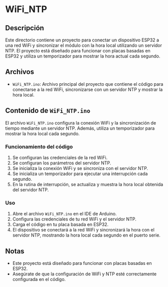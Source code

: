 # WiFi_NTP

## Descripción
Este directorio contiene un proyecto para conectar un dispositivo ESP32 a una red WiFi y sincronizar el módulo con la hora local utilizando un servidor NTP. El proyecto está diseñado para funcionar con placas basadas en ESP32 y utiliza un temporizador para mostrar la hora actual cada segundo.

## Archivos
- `WiFi_NTP.ino`: Archivo principal del proyecto que contiene el código para conectarse a la red WiFi, sincronizarse con un servidor NTP y mostrar la hora local.

## Contenido de `WiFi_NTP.ino`
El archivo `WiFi_NTP.ino` configura la conexión WiFi y la sincronización de tiempo mediante un servidor NTP. Además, utiliza un temporizador para mostrar la hora local cada segundo.

### Funcionamiento del código
1. Se configuran las credenciales de la red WiFi.
2. Se configuran los parámetros del servidor NTP.
3. Se inicializa la conexión WiFi y se sincroniza con el servidor NTP.
4. Se inicializa un temporizador para ejecutar una interrupción cada segundo.
5. En la rutina de interrupción, se actualiza y muestra la hora local obtenida del servidor NTP.

### Uso
1. Abre el archivo `WiFi_NTP.ino` en el IDE de Arduino.
2. Configura las credenciales de tu red WiFi y el servidor NTP.
3. Carga el código en tu placa basada en ESP32.
4. El dispositivo se conectará a la red WiFi y sincronizará la hora con el servidor NTP, mostrando la hora local cada segundo en el puerto serie.

## Notas
- Este proyecto está diseñado para funcionar con placas basadas en ESP32.
- Asegúrate de que la configuración de WiFi y NTP esté correctamente configurada en el código.
